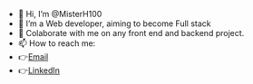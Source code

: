 - 👋 Hi, I’m @MisterH100
- 👀 I’m a Web developer, aiming to become Full stack
- 💞️ Colaborate with me on any front end and backend project.
- 📫 How to reach me:
- 👉[Email](handsomenyathi1@gmail.com)
- 👉[LinkedIn](linkedin.com/in/handsome-nyathi-9a3116275)
<!---
MisterH100/MisterH100 is a ✨ special ✨ repository because its `README.md` (this file) appears on your GitHub profile.
You can click the Preview link to take a look at your changes.
--->
